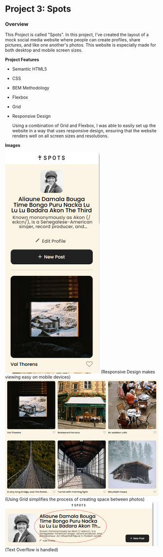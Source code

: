 # Project 3: Spots

### Overview  

  This Project is called "Spots". In this project, I've created the layout of a mock social media website where people can create profiles, share pictures, and like one another's photos. This website is especially made for both desktop and mobile screen sizes.  

  
**Project Features**

- Semantic HTML5
- CSS
- BEM Methodology
- Flexbox
- Grid
- Responsive Design

  Using a combination of Grid and Flexbox, I was able to easily set up the website in a way that uses responsive design, ensuring that the website renders well on all screen sizes and resolutions. 


**Images**  

![alt text](images/respnsivedesign.png)
(Responsive Design makes viewing easy on mobile devices)
![alt text](images/gridbox.png) 
(Using Grid simplifies the process of creating space between photos)
![alt text](images/txtoverflow.png) 
(Text Overflow is handled)
